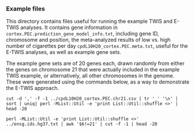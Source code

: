 ### Example files


This directory contains files useful for running the example TWIS and E-TWIS analyses. It contains gene information in `cortex.PEC.prediction_gene_model_info.txt`, including gene ID, chromosome and position, the meta-analyzed results of low vs. high number of cigarettes per day `cpdL10H20_cortex.PEC.meta.txt`, useful for the E-TWIS analyses, as well as example gene sets. 


The example gene sets are of 20 genes each, drawn randomly from either the genes on chromosome 21 that were actually included in the example TWIS example, or alternatively, all other chromosomes in the genome. These were generated using the commands below, as a way to demonstrate the E-TWIS approach.



`cut -d ',' -f -1 ../cpdL10H20_cortex.PEC.chr21.csv | tr '_' '\n' | sort | uniq| perl -MList::Util -e 'print List::Util::shuffle <>' | head -20`

`perl -MList::Util -e 'print List::Util::shuffle <>' ../ensg.ids.hg37.txt | awk '$6!=21' | cut -f -1 | head -20`
